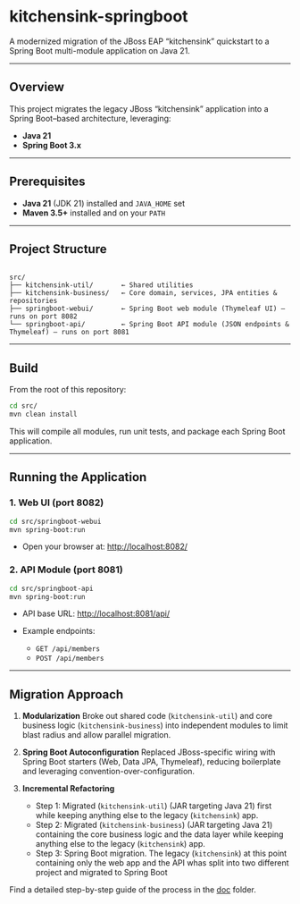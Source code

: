 
# kitchensink-springboot

A modernized migration of the JBoss EAP “kitchensink” quickstart to a Spring Boot multi-module application on Java 21.

---

## Overview

This project migrates the legacy JBoss “kitchensink” application into a Spring Boot–based architecture, leveraging:

- **Java 21**
- **Spring Boot 3.x**

---

## Prerequisites

- **Java 21** (JDK 21) installed and `JAVA_HOME` set  
- **Maven 3.5+** installed and on your `PATH`

---

## Project Structure

```

src/
├── kitchensink-util/       ← Shared utilities
├── kitchensink-business/   ← Core domain, services, JPA entities & repositories
├── springboot-webui/       ← Spring Boot web module (Thymeleaf UI) — runs on port 8082
└── springboot-api/         ← Spring Boot API module (JSON endpoints & Thymeleaf) — runs on port 8081

````

---

## Build

From the root of this repository:

```bash
cd src/
mvn clean install
````

This will compile all modules, run unit tests, and package each Spring Boot application.

---

## Running the Application

### 1. Web UI (port 8082)

```bash
cd src/springboot-webui
mvn spring-boot:run
```

* Open your browser at: [http://localhost:8082/](http://localhost:8082/)

### 2. API Module (port 8081)

```bash
cd src/springboot-api
mvn spring-boot:run
```

* API base URL: [http://localhost:8081/api/](http://localhost:8081/api/)
* Example endpoints:

    * `GET /api/members`
    * `POST /api/members`

---


## Migration Approach

1. **Modularization**
   Broke out shared code (`kitchensink-util`) and core business logic (`kitchensink-business`) into independent modules to limit blast radius and allow parallel migration.

2. **Spring Boot Autoconfiguration**
   Replaced JBoss-specific wiring with Spring Boot starters (Web, Data JPA, Thymeleaf), reducing boilerplate and leveraging convention-over-configuration.

3. **Incremental Refactoring**
    * Step 1: Migrated (`kitchensink-util`) (JAR targeting Java 21) first while keeping anything else to the legacy (`kitchensink`) app.
    * Step 2: Migrated (`kitchensink-business`) (JAR targeting Java 21) containing the core business logic and the data layer while keeping anything else to the legacy (`kitchensink`) app.
    * Step 3: Spring Boot migration. The legacy (`kitchensink`) at this point containing only the web app and the API whas split into two different project and migrated to Spring Boot

Find a detailed step-by-step guide of the process in the [doc](https://github.com/gsantopaolo/kitchensink-modern/tree/main/docs) folder.




